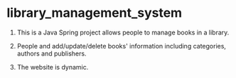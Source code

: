 # library_management_system

1. This is a Java Spring project allows people to manage books in a library.

2. People and add/update/delete books' information including categories, authors and publishers.

3. The website is dynamic.
